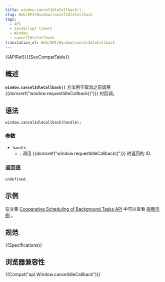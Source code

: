 ```yaml
---
title: window.cancelIdleCallback()
slug: Web/API/Window/cancelIdleCallback
tags:
  - API
  - JavaScript timers
  - Window
  - cancelIdleCallback
translation_of: Web/API/Window/cancelIdleCallback
---
```

{{APIRef}}{{SeeCompatTable}}

## 概述

**`window.cancelIdleCallback()`** 方法用于取消之前调用{{domxref("window.requestIdleCallback()")}} 的回调。

## 语法

```plain
window.cancelIdleCallback(handle);
```

### 参数

- `handle`
  - : 调用 {{domxref("window.requestIdleCallback()")}} 时返回的 ID.

### 返回值

`undefined`.

## 示例

在文章 [Cooperative Scheduling of Background Tasks API](/en-US/docs/Web/API/Background_Tasks_API) 中可以查看 [完整示例](/en-US/docs/Web/API/Background_Tasks_API#Example) 。

## 规范

{{Specifications}}

## 浏览器兼容性

{{Compat("api.Window.cancelIdleCallback")}}
